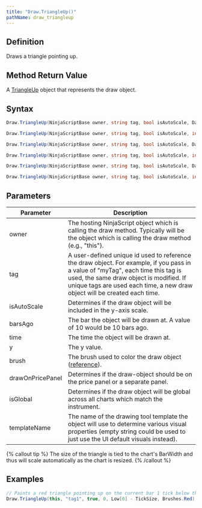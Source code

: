 ```yaml
---
title: "Draw.TriangleUp()"
pathName: draw_triangleup
---
```


## Definition

Draws a triangle pointing up.

## Method Return Value

A [TriangleUp](triangleup) object that represents the draw object.

## Syntax

```csharp
Draw.TriangleUp(NinjaScriptBase owner, string tag, bool isAutoScale, DateTime time, double y, Brush brush)
```

```csharp
Draw.TriangleUp(NinjaScriptBase owner, string tag, bool isAutoScale, int barsAgo, double y, Brush brush)
```

```csharp
Draw.TriangleUp(NinjaScriptBase owner, string tag, bool isAutoScale, DateTime time, double y, Brush brush, bool drawOnPricePanel)
```

```csharp
Draw.TriangleUp(NinjaScriptBase owner, string tag, bool isAutoScale, int barsAgo, double y, Brush brush, bool drawOnPricePanel)
```

```csharp
Draw.TriangleUp(NinjaScriptBase owner, string tag, bool isAutoScale, DateTime time, double y, bool isGlobal, string templateName)
```

```csharp
Draw.TriangleUp(NinjaScriptBase owner, string tag, bool isAutoScale, int barsAgo, double y, bool isGlobal, string templateName)
```

## Parameters

| Parameter | Description |
| --- | --- |
| owner | The hosting NinjaScript object which is calling the draw method. Typically will be the object which is calling the draw method (e.g., "this"). |
| tag | A user-defined unique id used to reference the draw object. For example, if you pass in a value of "myTag", each time this tag is used, the same draw object is modified. If unique tags are used each time, a new draw object will be created each time. |
| isAutoScale | Determines if the draw object will be included in the y-axis scale. |
| barsAgo | The bar the object will be drawn at. A value of 10 would be 10 bars ago. |
| time | The time the object will be drawn at. |
| y | The y value. |
| brush | The brush used to color the draw object ([reference](https://msdn.microsoft.com/en-us/library/system.windows.media.brushes%28v=vs.110%29.aspx)). |
| drawOnPricePanel | Determines if the draw-object should be on the price panel or a separate panel. |
| isGlobal | Determines if the draw object will be global across all charts which match the instrument. |
| templateName | The name of the drawing tool template the object will use to determine various visual properties (empty string could be used to just use the UI default visuals instead). |

{% callout tip %}
The size of the triangle is tied to the chart's BarWidth and thus will scale automatically as the chart is resized.
{% /callout %}

## Examples

```csharp
// Paints a red triangle pointing up on the current bar 1 tick below the low
Draw.TriangleUp(this, "tag1", true, 0, Low[0] - TickSize, Brushes.Red);
```
